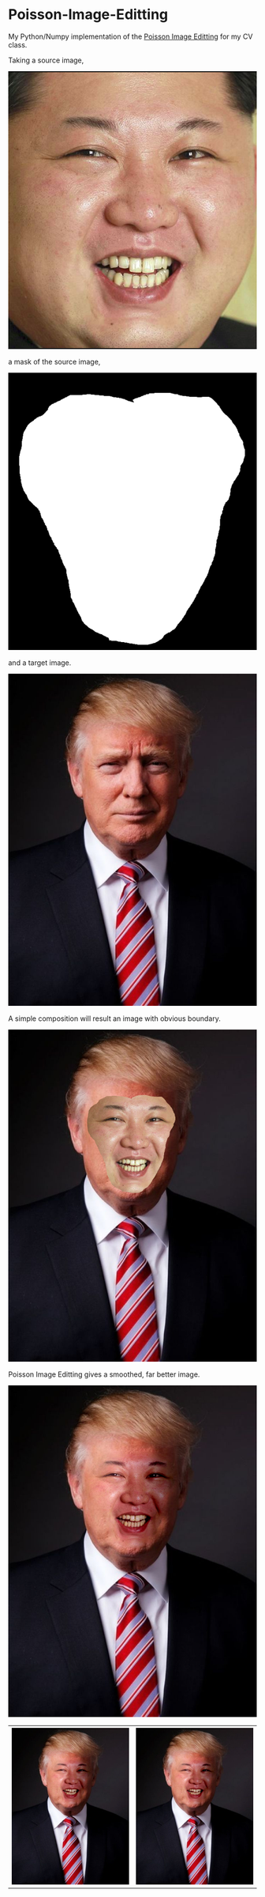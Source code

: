 # Poisson-Image-Editting
My Python/Numpy implementation of the [Poisson Image Editting](https://dl.acm.org/doi/10.1145/1201775.882269) for my CV class.

Taking a source image,

![Kim face](https://github.com/phucdoitoan/Poisson-Image-Editting/blob/master/my_data/kim.png)

a mask of the source image,

![kim mask](https://github.com/phucdoitoan/Poisson-Image-Editting/blob/master/my_data/kim_mask.png)

and a target image.

![Trump face](https://github.com/phucdoitoan/Poisson-Image-Editting/blob/master/my_data/trump.jpg)

A simple composition will result an image with obvious boundary.

![Simple composition](https://github.com/phucdoitoan/Poisson-Image-Editting/blob/master/kim_trump_wo_poisson.png)

Poisson Image Editting gives a smoothed, far better image.

![Poisson composition](https://github.com/phucdoitoan/Poisson-Image-Editting/blob/master/kim_trump_w_poisson.png)

<table>
<tr align="center">
  <th>
  <img src="https://github.com/phucdoitoan/Poisson-Image-Editting/blob/master/kim_trump_w_poisson.png" width="350" title="hover text">
  </th>
  <th>
  <img src="https://github.com/phucdoitoan/Poisson-Image-Editting/blob/master/kim_trump_w_poisson.png" width="350" title="hover text">
  </th>
</tr>
</table>

